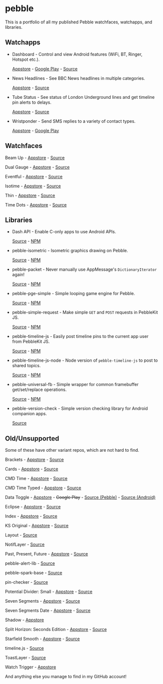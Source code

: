 # pebble

This is a portfolio of all my published Pebble watchfaces, watchapps, and libraries.


## Watchapps

* Dashboard - Control and view Android features (WiFi, BT, Ringer, Hotspot etc.).

  [Appstore](https://apps.getpebble.com/applications/53ec8d840c3036447e000109) - [Google Play](https://play.google.com/store/apps/details?id=com.wordpress.ninedof.dashboard&hl=en) - [Source](https://github.com/C-D-Lewis/dashboard)

* News Headlines - See BBC News headlines in multiple categories.

  [Appstore](https://apps.getpebble.com/applications/5387b383f60819963900000e) - [Source](https://github.com/C-D-Lewis/news-headlines)

* Tube Status - See status of London Underground lines and get timeline pin alerts to delays.

  [Appstore](https://apps.getpebble.com/applications/529e8742d7894b189c000012) - [Source](https://github.com/C-D-Lewis/tube-status)

* Wristponder - Send SMS replies to a variety of contact types.

  [Appstore](https://apps.getpebble.com/applications/52ff6a14432d1cef0000007c) - [Google Play](https://play.google.com/store/apps/details?id=com.wordpress.ninedof.wristponder&hl=en)


## Watchfaces

Beam Up - [Appstore](http://apps.getpebble.com/en_US/application/5299d4da129af7d723000079) - [Source](https://github.com/C-D-Lewis/beam-up)

Dual Gauge - [Appstore](https://apps.getpebble.com/en_US/application/578cb2e31e00a6c4b3000312) - [Source](https://github.com/C-D-Lewis/dual-gauge)

Eventful - [Appstore](https://apps.getpebble.com/en_US/application/579a076222f599d627000064) - [Source](https://github.com/C-D-Lewis/eventful)

Isotime - [Appstore](https://apps.getpebble.com/applications/554574943bbdc6c8560000bf) - [Source](https://github.com/pebble-hacks/isotime)

Thin - [Appstore](https://apps.getpebble.com/applications/550ccb556caaed4e0100006d) - [Source](https://github.com/C-D-Lewis/thin)

Time Dots - [Appstore](https://apps.getpebble.com/applications/56170d386ddd7f6aa0000025) - [Source](https://github.com/pebble-hacks/time-dots)


## Libraries

* Dash API - Enable C-only apps to use Android APIs.

  [Source](https://github.com/C-D-Lewis/dash-api) - [NPM](https://www.npmjs.com/package/pebble-dash-api)

* pebble-isometric - Isometric graphics drawing on Pebble.

  [Source](https://github.com/C-D-Lewis/pebble-isometric) - [NPM](https://www.npmjs.com/package/pebble-isometric)

* pebble-packet - Never manually use AppMessage's `DictionaryIterator` again!
  
  [Source](https://github.com/C-D-Lewis/pebble-packet) - [NPM](https://www.npmjs.com/package/pebble-packet)

* pebble-pge-simple - Simple looping game engine for Pebble.

  [Source](https://github.com/C-D-Lewis/pebble-pge-simple) - [NPM](https://www.npmjs.com/package/pebble-pge-simple)

* pebble-simple-request - Make simple `GET` and `POST` requests in PebbleKit JS. 
  
  [Source](https://github.com/C-D-Lewis/pebble-simple-request) - [NPM](https://www.npmjs.com/package/pebble-simple-request)

* pebble-timeline-js - Easily post timeline pins to the current app user from PebbleKit JS.
  
  [Source](https://github.com/C-D-Lewis/pebble-timeline-js) - [NPM](https://www.npmjs.com/package/pebble-timeline-js)

* pebble-timeline-js-node - Node version of `pebble-timeline-js` to post to shared topics.

  [Source](https://github.com/C-D-Lewis/pebble-timeline-js-node) - [NPM](https://www.npmjs.com/package/pebble-timeline-js-node)

* pebble-universal-fb - Simple wrapper for common framebuffer get/set/replace operations.

  [Source](https://github.com/C-D-Lewis/pebble-universal-fb) - [NPM](https://www.npmjs.com/package/pebble-universal-fb)

* pebble-version-check - Simple version checking library for Android companion apps.

  [Source](https://github.com/C-D-Lewis/pebble-version-check)


## Old/Unsupported

Some of these have other variant repos, which are not hard to find.

Brackets - [Appstore](https://apps.getpebble.com/applications/569c52fcee59668e2f00001d) - [Source](https://github.com/C-D-Lewis/brackets)

Cards - [Appstore](https://apps.getpebble.com/applications/53ce41e5db5684c5fd000179) - [Source](https://github.com/C-D-Lewis/cards)

CMD Time - [Appstore](https://apps.getpebble.com/applications/52e64c3692c5272078000011) - [Source](https://github.com/C-D-Lewis/cmd-time)

CMD Time Typed - [Appstore](https://apps.getpebble.com/applications/52e919c2ad615bf1a5000024) - [Source](https://github.com/C-D-Lewis/cmd-time-typed)

Data Toggle - [Appstore](https://apps.getpebble.com/applications/5315d09e3184b45799000192) - ~~Google Play~~ - [Source (Pebble)](https://github.com/C-D-Lewis/data-toggle-pebble) - [Source (Android)](https://github.com/C-D-Lewis/data-toggle-android)

Eclipse - [Appstore](https://apps.getpebble.com/applications/533186dd4f6e8960e900021f) - [Source](https://github.com/C-D-Lewis/eclipse)

Index - [Appstore](https://apps.getpebble.com/applications/53ce4305b40eda738a00018d) - [Source](https://github.com/C-D-Lewis/index)

KS Original - [Appstore](https://apps.getpebble.com/applications/55457fd43bbdc6cb800000ae) - [Source](https://github.com/pebble-examples/ks-clock-face)

Layout - [Source](https://github.com/pebble-hacks/layout)

NotifLayer - [Source](https://github.com/C-D-Lewis/notif-layer)

Past, Present, Future - [Appstore](https://apps.getpebble.com/applications/53795d5062e09fef83000077) - [Source](https://github.com/C-D-Lewis/past-present-future)

pebble-alert-lib - [Source](https://github.com/C-D-Lewis/pebble-alert-lib)

pebble-spark-base - [Source](https://github.com/C-D-Lewis/pebble-spark-base)

pin-checker - [Source](https://github.com/C-D-Lewis/pin-checker)

Potential Divider: Small - [Appstore](https://apps.getpebble.com/applications/533b2b90f9fe92524e00006a) - [Source](https://github.com/C-D-Lewis/divider-small-2)

Seven Segments - [Appstore](https://apps.getpebble.com/applications/541def5c8de57181af00015c) - [Source](https://github.com/C-D-Lewis/seven-segments)

Seven Segments Date - [Appstore](https://apps.getpebble.com/applications/543f572c9eefcbadf0000060) - [Source](https://github.com/C-D-Lewis/seven-segments-date)

Shadow - [Appstore](https://apps.getpebble.com/applications/55457d483bbdc67df20000e0)

Split Horizon: Seconds Edition - [Appstore](https://apps.getpebble.com/applications/52f10cf7a0cb6abe6d002f98) - [Source](https://github.com/C-D-Lewis/split-horizon-se)

Starfield Smooth - [Appstore](https://apps.getpebble.com/applications/52cd48ecc296577c6c00002f) - [Source](https://github.com/C-D-Lewis/starfield-smooth)

timeline.js - [Source](https://github.com/C-D-Lewis/timelinejs)

ToastLayer - [Source](https://github.com/C-D-Lewis/ToastLayer)

Watch Trigger - [Appstore](https://apps.getpebble.com/applications/5299db06129af72f48000081)

And anything else you manage to find in my GitHub account!
